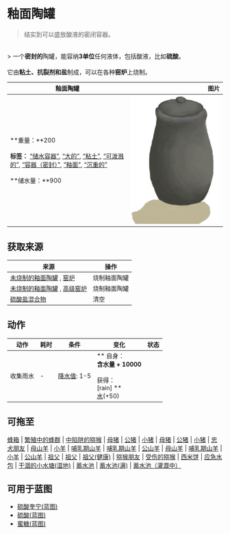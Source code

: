 # 釉面陶罐  
> 结实到可以盛放酸液的密闭容器。  
<br>  
> 一个<b>密封的</b>陶罐，能容纳<b>3单位</b>任何液体，包括酸液，比如<b>硫酸</b>。<br><br>它由<b>粘土、抗裂剂和盐</b>制成，可以在各种<b>窑炉</b>上烧制。  
  
  釉面陶罐  |   图片   
 ----  |  ----:   
 **重量：**200<br><br>**标签：**	[“储水容器”](tag_WaterContainer.md), [“大的”](tag_Large.md), [“粘土”](tag_Clay.md), [“可泼溅的”](tag_Spillable.md), [“容器（密封）”](tag_ContainerSealed.md), [“釉面”](tag_Glazed.md), [“沉重的”](tag_Heavy.md)<br><br>**储水量：**900  |  <img decoding="async" src="Sprite/GlazedVase.png" href="a.md" style="max-width:300px;max-height:300px;">   
  
## 获取来源  
来源  |  操作  
----  |  ----  
[未烧制的釉面陶罐](GlazedVaseUnfired.md) , [窑炉](Kiln.md)  |  烧制釉面陶罐  
[未烧制的釉面陶罐](GlazedVaseUnfired.md) , [高级窑炉](KilnAdvanced.md)  |  烧制釉面陶罐  
[硫酸盐混合物](VitriolUncooked.md)  |  清空  
## 动作  
动作  |  耗时  |  条件  |  变化  |  状态  
----  |  ----  |  ----  |  ----  |  ----  
收集雨水<br>  |  -  |  [降水值](RainValue.md): 1-5  |  ** 自身：**<br>含水量 + 10000<br><br>** 获得： **<br>** [rain] **<br>[水](LQ_Water.md)(+50)<br>  |    
## 可拖至  
[蜂箱](BeeSkep.md) | [繁殖中的蜂群](BeeSkepSwarming.md) | [中陷阱的猕猴](CageTrapMacaque.md) | [母猪](BoarEnclosureFemale.md) | [公猪](BoarEnclosureMale.md) | [小猪](BoarEnclosurePiglet.md) | [母猪](BoarTiedFemale.md) | [公猪](BoarTiedMale.md) | [小猪](BoarTiedPiglet.md) | [忠犬朋友](DogFriend.md) | [母山羊](GoatEnclosureFemale.md) | [小羊](GoatEnclosureKid.md) | [哺乳期山羊](GoatEnclosureLactating.md) | [哺乳期山羊](GoatEnclosureLactating.md) | [公山羊](GoatEnclosureMale.md) | [母山羊](GoatTiedFemale.md) | [哺乳期山羊](GoatTiedFemaleLactating.md) | [小羊](GoatTiedKid.md) | [公山羊](GoatTiedMale.md) | [祖父](Grandfather.md) | [祖父](Grandfather.md) | [祖父(健康)](GrandfatherHealthy.md) | [猕猴朋友](MacaqueFriend.md) | [受伤的猕猴](MacaqueWounded.md) | [西米饼](SagoFlatbread.md) | [应急水包](WaterRation.md) | [干涸的小水塘(湿地)](Puddle.md) | [蓄水池](WaterReservoir.md) | [蓄水池(满)](WaterReservoirFull.md) | [蓄水池（灌溉中）](WaterReservoirIrrigating.md)  
## 可用于蓝图  
- [硫酸奎宁(蓝图)](Bp_QuinineSulfate.md)  
- [硫酸(蓝图)](Bp_Vitriol.md)  
- [蜜糖(蓝图)](Bp_HoneyCandy.md)  
  
  


<script>document.title="釉面陶罐 - 卡牌生存百科 Card Survival Wiki";</script>